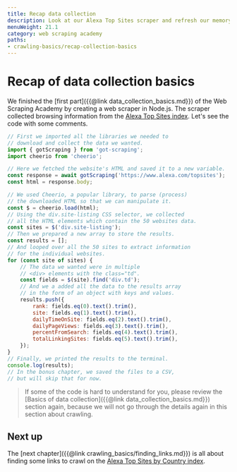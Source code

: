 ```yaml
---
title: Recap data collection
description: Look at our Alexa Top Sites scraper and refresh our memory about its code and the programming techniques we used.
menuWeight: 21.1
category: web scraping academy
paths:
- crawling-basics/recap-collection-basics
---
```


# Recap of data collection basics

We finished the [first part]({{@link data_collection_basics.md}}) of the Web Scraping Academy by creating a web scraper in Node.js. The scraper collected browsing information from the [Alexa Top Sites index](https://www.alexa.com/topsites). Let's see the code with some comments.

```js
// First we imported all the libraries we needed to
// download and collect the data we wanted.
import { gotScraping } from 'got-scraping';
import cheerio from 'cheerio';

// Here we fetched the website's HTML and saved it to a new variable.
const response = await gotScraping('https://www.alexa.com/topsites');
const html = response.body;

// We used Cheerio, a popular library, to parse (process)
// the downloaded HTML so that we can manipulate it.
const $ = cheerio.load(html);
// Using the div.site-listing CSS selector, we collected
// all the HTML elements which contain the 50 websites data.
const sites = $('div.site-listing');
// Then we prepared a new array to store the results.
const results = [];
// And looped over all the 50 sites to extract information
// for the individual websites.
for (const site of sites) {
    // The data we wanted were in multiple
    // <div> elements with the class="td".
    const fields = $(site).find('div.td');
    // And we a added all the data to the results array
    // in the form of an object with keys and values.
    results.push({
        rank: fields.eq(0).text().trim(),
        site: fields.eq(1).text().trim(),
        dailyTimeOnSite: fields.eq(2).text().trim(),
        dailyPageViews: fields.eq(3).text().trim(),
        percentFromSearch: fields.eq(4).text().trim(),
        totalLinkingSites: fields.eq(5).text().trim(),
    });
}
// Finally, we printed the results to the terminal.
console.log(results);
// In the bonus chapter, we saved the files to a CSV,
// but will skip that for now.
```

> If some of the code is hard to understand for you, please review the [Basics of data collection]({{@link data_collection_basics.md}}) section again, because we will not go through the details again in this section about crawling.

## [](#next) Next up

The [next chapter]({{@link crawling_basics/finding_links.md}}) is all about finding some links to crawl on the <a href="https://www.alexa.com/topsites/countries" target="_blank">Alexa Top Sites by Country index</a>.
